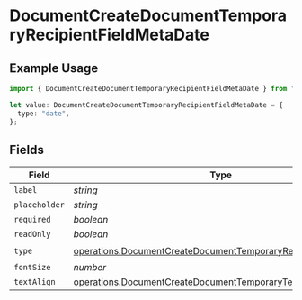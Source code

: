 # DocumentCreateDocumentTemporaryRecipientFieldMetaDate

## Example Usage

```typescript
import { DocumentCreateDocumentTemporaryRecipientFieldMetaDate } from "@documenso/sdk-typescript/models/operations";

let value: DocumentCreateDocumentTemporaryRecipientFieldMetaDate = {
  type: "date",
};
```

## Fields

| Field                                                                                                                                        | Type                                                                                                                                         | Required                                                                                                                                     | Description                                                                                                                                  |
| -------------------------------------------------------------------------------------------------------------------------------------------- | -------------------------------------------------------------------------------------------------------------------------------------------- | -------------------------------------------------------------------------------------------------------------------------------------------- | -------------------------------------------------------------------------------------------------------------------------------------------- |
| `label`                                                                                                                                      | *string*                                                                                                                                     | :heavy_minus_sign:                                                                                                                           | N/A                                                                                                                                          |
| `placeholder`                                                                                                                                | *string*                                                                                                                                     | :heavy_minus_sign:                                                                                                                           | N/A                                                                                                                                          |
| `required`                                                                                                                                   | *boolean*                                                                                                                                    | :heavy_minus_sign:                                                                                                                           | N/A                                                                                                                                          |
| `readOnly`                                                                                                                                   | *boolean*                                                                                                                                    | :heavy_minus_sign:                                                                                                                           | N/A                                                                                                                                          |
| `type`                                                                                                                                       | [operations.DocumentCreateDocumentTemporaryRecipientTypeDate2](../../models/operations/documentcreatedocumenttemporaryrecipienttypedate2.md) | :heavy_check_mark:                                                                                                                           | N/A                                                                                                                                          |
| `fontSize`                                                                                                                                   | *number*                                                                                                                                     | :heavy_minus_sign:                                                                                                                           | N/A                                                                                                                                          |
| `textAlign`                                                                                                                                  | [operations.DocumentCreateDocumentTemporaryTextAlignDate](../../models/operations/documentcreatedocumenttemporarytextaligndate.md)           | :heavy_minus_sign:                                                                                                                           | N/A                                                                                                                                          |